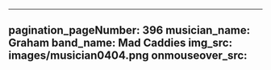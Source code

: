 ------
pagination_pageNumber: 396
musician_name: Graham
band_name: Mad Caddies
img_src: images/musician0404.png
onmouseover_src: 
------